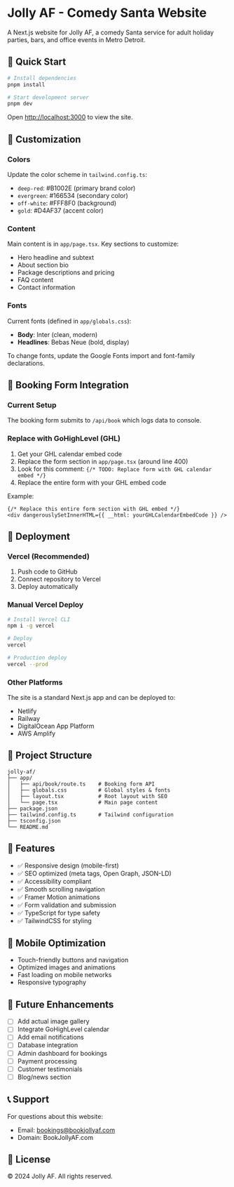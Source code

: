 # Jolly AF - Comedy Santa Website

A Next.js website for Jolly AF, a comedy Santa service for adult holiday parties, bars, and office events in Metro Detroit.

## 🚀 Quick Start

```bash
# Install dependencies
pnpm install

# Start development server
pnpm dev
```

Open [http://localhost:3000](http://localhost:3000) to view the site.

## 🎨 Customization

### Colors
Update the color scheme in `tailwind.config.ts`:
- `deep-red`: #B1002E (primary brand color)
- `evergreen`: #166534 (secondary color)
- `off-white`: #FFF8F0 (background)
- `gold`: #D4AF37 (accent color)

### Content
Main content is in `app/page.tsx`. Key sections to customize:
- Hero headline and subtext
- About section bio
- Package descriptions and pricing
- FAQ content
- Contact information

### Fonts
Current fonts (defined in `app/globals.css`):
- **Body**: Inter (clean, modern)
- **Headlines**: Bebas Neue (bold, display)

To change fonts, update the Google Fonts import and font-family declarations.

## 📅 Booking Form Integration

### Current Setup
The booking form submits to `/api/book` which logs data to console.

### Replace with GoHighLevel (GHL)
1. Get your GHL calendar embed code
2. Replace the form section in `app/page.tsx` (around line 400)
3. Look for this comment: `{/* TODO: Replace form with GHL calendar embed */}`
4. Replace the entire form with your GHL embed code

Example:
```tsx
{/* Replace this entire form section with GHL embed */}
<div dangerouslySetInnerHTML={{ __html: yourGHLCalendarEmbedCode }} />
```

## 🚀 Deployment

### Vercel (Recommended)
1. Push code to GitHub
2. Connect repository to Vercel
3. Deploy automatically

### Manual Vercel Deploy
```bash
# Install Vercel CLI
npm i -g vercel

# Deploy
vercel

# Production deploy
vercel --prod
```

### Other Platforms
The site is a standard Next.js app and can be deployed to:
- Netlify
- Railway
- DigitalOcean App Platform
- AWS Amplify

## 📁 Project Structure

```
jolly-af/
├── app/
│   ├── api/book/route.ts    # Booking form API
│   ├── globals.css          # Global styles & fonts
│   ├── layout.tsx           # Root layout with SEO
│   └── page.tsx             # Main page content
├── package.json
├── tailwind.config.ts       # Tailwind configuration
├── tsconfig.json
└── README.md
```

## 🔧 Features

- ✅ Responsive design (mobile-first)
- ✅ SEO optimized (meta tags, Open Graph, JSON-LD)
- ✅ Accessibility compliant
- ✅ Smooth scrolling navigation
- ✅ Framer Motion animations
- ✅ Form validation and submission
- ✅ TypeScript for type safety
- ✅ TailwindCSS for styling

## 📱 Mobile Optimization

- Touch-friendly buttons and navigation
- Optimized images and animations
- Fast loading on mobile networks
- Responsive typography

## 🎯 Future Enhancements

- [ ] Add actual image gallery
- [ ] Integrate GoHighLevel calendar
- [ ] Add email notifications
- [ ] Database integration
- [ ] Admin dashboard for bookings
- [ ] Payment processing
- [ ] Customer testimonials
- [ ] Blog/news section

## 📞 Support

For questions about this website:
- Email: bookings@bookjollyaf.com
- Domain: BookJollyAF.com

## 📄 License

© 2024 Jolly AF. All rights reserved.
